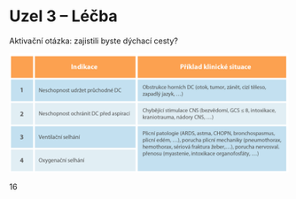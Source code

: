 <div class="w3-center">

# Uzel 3 – Léčba

Aktivační otázka: zajistili byste dýchací cesty?

![slide_16_tabulka](slide_16_tabulka.jpg)

16
</div>
